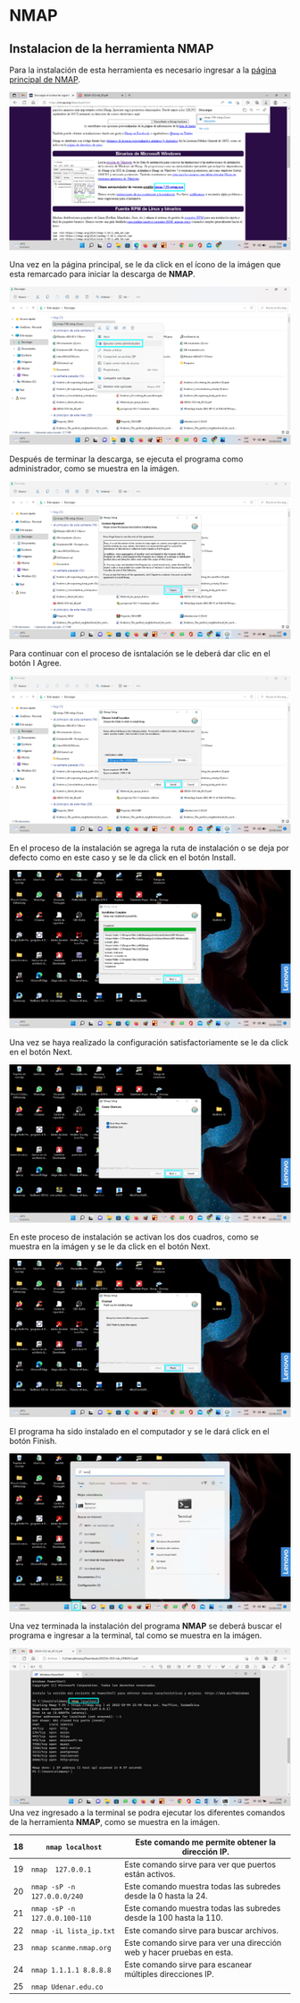 #  **NMAP**

## **Instalacion de la herramienta NMAP**

Para la instalación de esta herramienta es necesario ingresar a la [página principal de NMAP][1_1].

[1_1]:https://nmap.org/download.html

![Img_01](img/Img_01.png)

Una vez en la página principal, se le da click en el ícono de la imágen que esta remarcado para iniciar la descarga de **NMAP**.

![Img_02](img/Img_02.png)

Después de terminar la descarga, se ejecuta el programa como administrador, como se muestra en la imágen.

![Img_03](img/Img_03.png)

Para continuar con el proceso de isntalación se le deberá dar clic en el botón I Agree.

![Img_04](img/Img_04.png)

En el proceso de la instalación se agrega la ruta de instalación o se deja por defecto como en este caso y se le da click en el botón Install.

![Img_05](img/Img_05.png)

Una vez se haya realizado la configuración satisfactoriamente se le da click en el botón Next.

![Img_06](img/Img_06.png)

En este proceso de instalación se activan los dos cuadros, como se muestra en la imágen y se le da click en el botón Next.

![Img_07](img/Img_07.png)

El programa ha sido instalado en el computador y se le dará click en el botón Finish.


![Img_08](img/Img_08.png)

Una vez terminada la instalación del programa **NMAP** se deberá buscar el programa e ingresar a la terminal, tal como se muestra en la imágen.

![Img_09](img/Img_09.png) 
Una vez ingresado a la terminal se podra ejecutar los diferentes comandos de la herramienta **NMAP**, como se muestra en la imágen.


|     18    |     `nmap localhost`    |     Este comando me permite obtener la dirección IP.    |
|---|---|---|
|     19    |     `nmap  127.0.0.1`    |     Este comando sirve para ver que puertos están activos.    |
|     20    |     `nmap -sP -n 127.0.0.0/240`   |     Este comando muestra todas las subredes desde la 0 hasta la 24.    |
|     21    |     `nmap -sP -n 127.0.0.100-110`    |     Este comando muestra todas las subredes desde la 100 hasta la 110.    |
|     22    |     `nmap -iL lista_ip.txt`    |     Este comando sirve para buscar archivos.    |
|     23    |     `nmap scanme.nmap.org`    |     Este comando sirve para ver una dirección web y hacer pruebas en esta.    |
|     24    |      `nmap 1.1.1.1 8.8.8.8`    |     Este comando sirve para escanear múltiples direcciones IP.    |
|     25    |     `nmap Udenar.edu.co`    |          |

